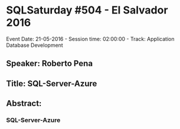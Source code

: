 # SQLSaturday #504 - El Salvador 2016
Event Date: 21-05-2016 - Session time: 02:00:00 - Track: Application  Database Development
## Speaker: Roberto Pena
## Title: SQL-Server-Azure
## Abstract:
### SQL-Server-Azure

